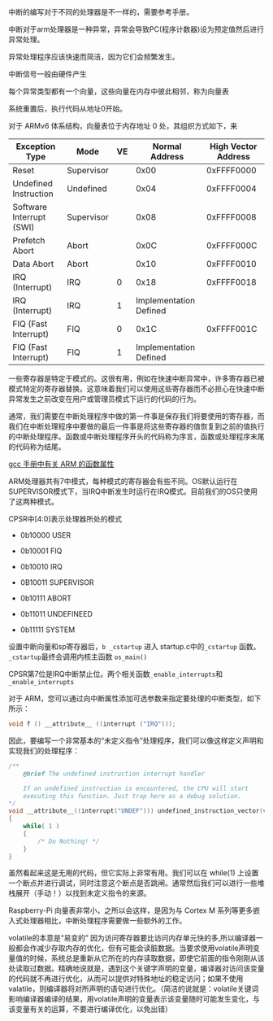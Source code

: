 中断的编写对于不同的处理器是不一样的，需要参考手册。

中断对于arm处理器是一种异常，异常会导致PC(程序计数器)设为预定值然后进行异常处理。

异常处理程序应该快速而简洁，因为它们会频繁发生。

中断信号一般由硬件产生

每个异常类型都有一个向量，这些向量在内存中彼此相邻，称为向量表

系统重置后，执行代码从地址0开始。

对于 ARMv6 体系结构，向量表位于内存地址 0 处，其组织方式如下，来

| Exception Type 	| Mode 	| VE 	| Normal Address 	| High Vector Address 	|
|---	|---	|---	|---	|---	|
| Reset 	| Supervisor 	|  	| 0x00 	| 0xFFFF0000 	|
| Undefined Instruction 	| Undefined 	|  	| 0x04 	| 0xFFFF0004 	|
| Software Interrupt (SWI) 	| Supervisor 	|  	| 0x08 	| 0xFFFF0008 	|
| Prefetch Abort 	| Abort 	|  	| 0x0C 	| 0xFFFF000C 	|
| Data Abort 	| Abort 	|  	| 0x10 	| 0xFFFF0010 	|
| IRQ (Interrupt) 	| IRQ 	| 0 	| 0x18 	| 0xFFFF0018 	|
| IRQ (Interrupt) 	| IRQ 	| 1 	| Implementation Defined 	|  	|
| FIQ (Fast Interrupt) 	| FIQ 	| 0 	| 0x1C 	| 0xFFFF001C 	|
| FIQ (Fast Interrupt) 	| FIQ 	| 1 	| Implementation Defined 	|  	|

一些寄存器是特定于模式的。这很有用，例如在快速中断异常中，许多寄存器已被模式特定的寄存器替换。这意味着我们可以使用这些寄存器而不必担心在快速中断异常发生之前改变在用户或管理员模式下运行的代码的行为。

通常，我们需要在中断处理程序中做的第一件事是保存我们将要使用的寄存器，而我们在中断处理程序中要做的最后一件事是将这些寄存器的值恢复到之前的值执行的中断处理程序。函数或中断处理程序开头的代码称为序言，函数或处理程序末尾的代码称为结尾。

[gcc 手册中有关 ARM 的函数属性](https://gcc.gnu.org/onlinedocs/gcc/Function-Attributes.html)


ARM处理器共有7中模式，每种模式的寄存器会有些不同。OS默认运行在SUPERVISOR模式下，当IRQ中断发生时运行在IRQ模式。目前我们的OS只使用了这两种模式。

CPSR中[4:0]表示处理器所处的模式

* 0b10000 USER

* 0b10001 FIQ

* 0b10010 IRQ

* 0B10011 SUPERVISOR

* 0b10111 ABORT

* 0b11011 UNDEFINEED

* 0b11111 SYSTEM

设置中断向量和sp寄存器后，`b _cstartup` 进入 startup.c中的`_cstartup` 函数。`_cstartup`最终会调用内核主函数 `os_main()`

CPSR第7位是IRQ中断禁止位。两个相关函数`_enable_interrupts`和`_enable_interrupts`


对于 ARM，您可以通过向中断属性添加可选参数来指定要处理的中断类型，如下所示： 
```C
void f () __attribute__ ((interrupt ("IRQ")));
```
因此，要编写一个非常基本的“未定义指令”处理程序，我们可以像这样定义声明和实现我们的处理程序：
```C
/**
    @brief The undefined instruction interrupt handler

    If an undefined instruction is encountered, the CPU will start
    executing this function. Just trap here as a debug solution.
*/
void __attribute__((interrupt("UNDEF"))) undefined_instruction_vector(void)
{
    while( 1 )
    {
        /* Do Nothing! */
    }
}
```
虽然看起来这是无用的代码，但它实际上非常有用。我们可以在 while(1) 上设置一个断点并进行调试，同时注意这个断点是否跳闸。通常然后我们可以进行一些堆栈展开（手动！）以找到未定义指令的来源。

Raspberry-Pi 向量表非常小，之所以会这样，是因为与 Cortex M 系列等更多嵌入式处理器相比，中断处理程序需要做一些额外的工作。


volatile的本意是“易变的” 因为访问寄存器要比访问内存单元快的多,所以编译器一般都会作减少存取内存的优化，但有可能会读脏数据。当要求使用volatile声明变量值的时候，系统总是重新从它所在的内存读取数据，即使它前面的指令刚刚从该处读取过数据。精确地说就是，遇到这个关键字声明的变量，编译器对访问该变量的代码就不再进行优化，从而可以提供对特殊地址的稳定访问；如果不使用valatile，则编译器将对所声明的语句进行优化。（简洁的说就是：volatile关键词影响编译器编译的结果，用volatile声明的变量表示该变量随时可能发生变化，与该变量有关的运算，不要进行编译优化，以免出错）



